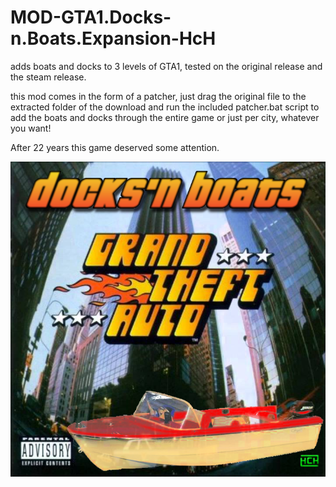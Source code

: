 # MOD-GTA1.Docks-n.Boats.Expansion-HcH
adds boats and docks to 3 levels of GTA1, tested on the original release and the steam release.

this mod comes in the form of a patcher, just drag the original file to the extracted folder of the download and run the included patcher.bat script to add the boats and docks through the entire game or just per city, whatever you want!

After 22 years this game deserved some attention.

![Alt text](https://github.com/aeneasoftroy/MOD-GTA1.Docks-n.Boats.Expansion-HcH/blob/master/GTA1.Docks'n.Boats.Expansion-HcH.png)
